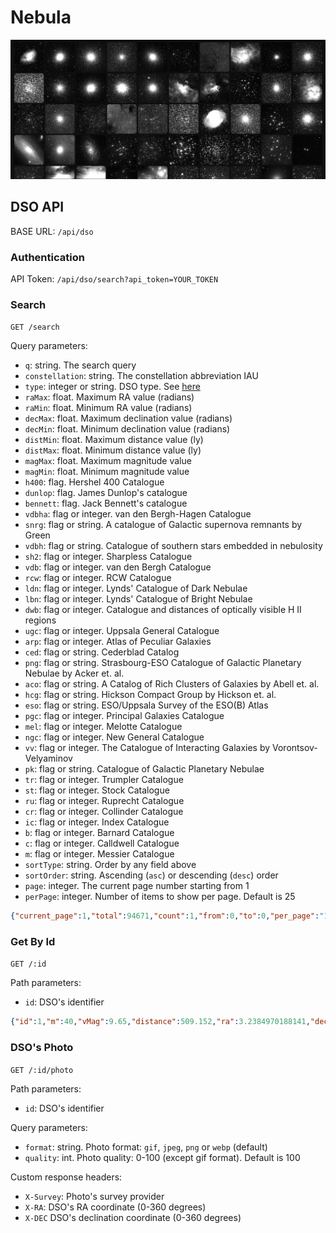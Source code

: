 # Nebula

![](1.png)

## DSO API

BASE URL: `/api/dso`

### Authentication

API Token: `/api/dso/search?api_token=YOUR_TOKEN`

### Search

`GET /search`

Query parameters:

* `q`: string. The search query
* `constellation`: string. The constellation abbreviation IAU
* `type`: integer or string. DSO type. See [here](https://github.com/tiagohm/nebula-tool/blob/master/lib/src/nebula_type.dart)
* `raMax`: float. Maximum RA value (radians)
* `raMin`: float. Minimum RA value (radians)
* `decMax`: float. Maximum declination value (radians)
* `decMin`: float. Minimum declination value (radians)
* `distMin`: float. Maximum distance value (ly)
* `distMax`: float. Minimum distance value (ly)
* `magMax`: float. Maximum magnitude value
* `magMin`: float. Minimum magnitude value
* `h400`: flag. Hershel 400 Catalogue
* `dunlop`: flag. James Dunlop's catalogue
* `bennett`: flag. Jack Bennett's catalogue
* `vdbha`: flag or integer. van den Bergh-Hagen Catalogue
* `snrg`: flag or string. A catalogue of Galactic supernova remnants by Green
* `vdbh`: flag or string. Catalogue of southern stars embedded in nebulosity
* `sh2`: flag or integer. Sharpless Catalogue
* `vdb`: flag or integer. van den Bergh Catalogue
* `rcw`: flag or integer. RCW Catalogue
* `ldn`: flag or integer. Lynds' Catalogue of Dark Nebulae
* `lbn`: flag or integer. Lynds' Catalogue of Bright Nebulae
* `dwb`: flag or integer. Catalogue and distances of optically visible H II regions
* `ugc`: flag or integer. Uppsala General Catalogue
* `arp`: flag or integer. Atlas of Peculiar Galaxies
* `ced`: flag or string. Cederblad Catalog
* `png`: flag or string. Strasbourg-ESO Catalogue of Galactic Planetary Nebulae by Acker et. al.
* `aco`: flag or string. A Catalog of Rich Clusters of Galaxies by Abell et. al.
* `hcg`: flag or string. Hickson Compact Group by Hickson et. al.
* `eso`: flag or string. ESO/Uppsala Survey of the ESO(B) Atlas
* `pgc`: flag or integer. Principal Galaxies Catalogue
* `mel`: flag or integer. Melotte Catalogue
* `ngc`: flag or integer. New General Catalogue
* `vv`: flag or integer. The Catalogue of Interacting Galaxies by Vorontsov-Velyaminov
* `pk`: flag or string. Catalogue of Galactic Planetary Nebulae
* `tr`: flag or integer. Trumpler Catalogue
* `st`: flag or integer. Stock Catalogue
* `ru`: flag or integer. Ruprecht Catalogue
* `cr`: flag or integer. Collinder Catalogue
* `ic`: flag or integer. Index Catalogue
* `b`: flag or integer. Barnard Catalogue
* `c`: flag or integer. Calldwell Catalogue
* `m`: flag or integer. Messier Catalogue
* `sortType`: string. Order by any field above
* `sortOrder`: string. Ascending (`asc`) or descending (`desc`) order
* `page`: integer. The current page number starting from 1
* `perPage`: integer. Number of items to show per page. Default is 25

```json
{"current_page":1,"total":94671,"count":1,"from":0,"to":0,"per_page":"1","last_page":94671,"prev_page":false,"next_page":true,"data":[{"id":1,"m":40,"vMag":9.65,"distance":509.152,"ra":3.2384970188141,"dec":1.0137385129929,"type":28,"names":["Winnecke 4","M 40"],"constellation":"UMA"}]}
```

### Get By Id

`GET /:id`

Path parameters:

* `id`: DSO's identifier

```json
{"id":1,"m":40,"vMag":9.65,"distance":509.152,"ra":3.2384970188141,"dec":1.0137385129929,"type":28,"names":["Winnecke 4","M 40"],"constellation":"UMA"}
```

### DSO's Photo

`GET /:id/photo`

Path parameters:

* `id`: DSO's identifier

Query parameters:

* `format`: string. Photo format: `gif`, `jpeg`, `png` or `webp` (default)
* `quality`: int. Photo quality: 0-100 (except gif format). Default is 100

Custom response headers:

* `X-Survey`: Photo's survey provider
* `X-RA`: DSO's RA coordinate (0-360 degrees)
* `X-DEC` DSO's declination coordinate (0-360 degrees)
